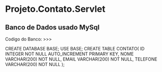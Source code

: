# Projeto.Contato.Servlet
Banco de Dados usado MySql
---------------------------------------------------
Codigo do Banco: >>>

CREATE DATABASE BASE;
USE BASE;
CREATE TABLE CONTATO(
  ID INTEGER NOT NULL AUTO_INCREMENT PRIMARY KEY,
  NOME VARCHAR(200) NOT NULL,
  EMAIL VARCHAR(200) NOT NULL,
  TELEFONE VARCHAR(200) NOT NULL
);
